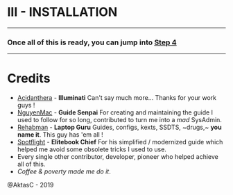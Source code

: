 # III - INSTALLATION

--------------------------------------------------------------------------------

### Once all of this is ready, you can jump into [Step 4](/IV-POST_INSTALLATION/README.md)

--------------------------------------------------------------------------------

# Credits

- [Acidanthera](https://github.com/acidanthera/) - **Illuminati** Can't say much more... Thanks for your work guys !
- [NguyenMac](https://www.tonymacx86.com/members/nguyenmac.598852/) - **Guide Senpai** For creating and maintaining the guide I used to follow for so long, contributed to turn me into a _mad_ SysAdmin.
- [Rehabman](https://github.com/rehabman) - **Laptop Guru** Guides, configs, kexts, SSDTS, ~drugs,~ **you name it**. This guy has 'em all !
- [Spotflight](https://www.tonymacx86.com/members/spotflight.1654314/) - **Elitebook Chief** For his simplified / modernized guide which helped me avoid some obsolete tricks I used to use.
- Every single other contributor, developer, pioneer who helped achieve all of this.
- _Coffee & poverty made me do it_.

@AktasC - 2019
